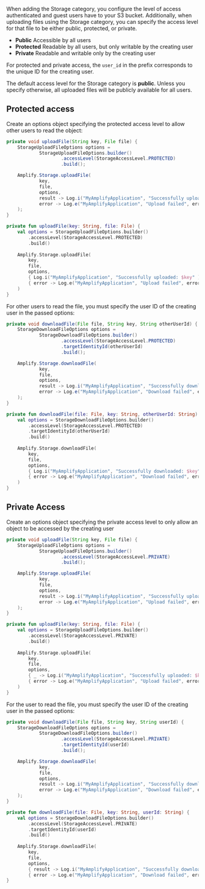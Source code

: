  When adding the Storage category, you configure the level of access authenticated and guest users have to your S3 bucket. Additionally, when uploading files using the Storage category, you can specify the access level for that file to be either public, protected, or private.

- **Public** Accessible by all users
- **Protected** Readable by all users, but only writable by the creating user
- **Private** Readable and writable only by the creating user

For protected and private access, the `user_id` in the prefix corresponds to the unique ID for the creating user.

<amplify-callout>

The default access level for the Storage category is **public**. Unless you specify otherwise, all uploaded files will be publicly available for all users.

</amplify-callout>

## Protected access

Create an options object specifying the protected access level to allow other users to read the object:

<amplify-block-switcher>
<amplify-block name="Java">

```java
private void uploadFile(String key, File file) {
    StorageUploadFileOptions options =
            StorageUploadFileOptions.builder()
                    .accessLevel(StorageAccessLevel.PROTECTED)
                    .build();

    Amplify.Storage.uploadFile(
            key,
            file,
            options,
            result -> Log.i("MyAmplifyApplication", "Successfully uploaded: " + key),
            error -> Log.e("MyAmplifyApplication", "Upload failed", error)
    );
}
```

</amplify-block>
<amplify-block name="Kotlin">

```kotlin
private fun uploadFile(key: String, file: File) {
    val options = StorageUploadFileOptions.builder()
        .accessLevel(StorageAccessLevel.PROTECTED)
        .build()
    
    Amplify.Storage.uploadFile(
        key,
        file,
        options,
        { Log.i("MyAmplifyApplication", "Successfully uploaded: $key" )},
        { error -> Log.e("MyAmplifyApplication", "Upload failed", error)}
    )
}
```

</amplify-block>
</amplify-block-switcher>

For other users to read the file, you must specify the user ID of the creating user in the passed options:

<amplify-block-switcher>
<amplify-block name="Java">

```java
private void downloadFile(File file, String key, String otherUserId) {
    StorageDownloadFileOptions options =
            StorageDownloadFileOptions.builder()
                    .accessLevel(StorageAccessLevel.PROTECTED)
                    .targetIdentityId(otherUserId)
                    .build();

    Amplify.Storage.downloadFile(
            key,
            file,
            options,
            result -> Log.i("MyAmplifyApplication", "Successfully downloaded: " + key),
            error -> Log.e("MyAmplifyApplication", "Download failed", error)
    );
}
```

</amplify-block>
<amplify-block name="Kotlin">

```kotlin
private fun downloadFile(file: File, key: String, otherUserId: String) {
    val options = StorageDownloadFileOptions.builder()
        .accessLevel(StorageAccessLevel.PROTECTED)
        .targetIdentityId(otherUserId)
        .build()
    
    Amplify.Storage.downloadFile(
        key,
        file,
        options,
        { Log.i("MyAmplifyApplication", "Successfully downloaded: $key") },
        { error -> Log.e("MyAmplifyApplication", "Download failed", error) }
    )
}
```

</amplify-block>
</amplify-block-switcher>

## Private Access

Create an options object specifying the private access level to only allow an object to be accessed by the creating user

<amplify-block-switcher>
<amplify-block name="Java">

```java
private void uploadFile(String key, File file) {
    StorageUploadFileOptions options =
            StorageUploadFileOptions.builder()
                    .accessLevel(StorageAccessLevel.PRIVATE)
                    .build();

    Amplify.Storage.uploadFile(
            key,
            file,
            options,
            result -> Log.i("MyAmplifyApplication", "Successfully uploaded: " + key,
            error -> Log.e("MyAmplifyApplication", "Upload failed", error)
    );
}
```

</amplify-block>
<amplify-block name="Kotlin">

```kotlin
private fun uploadFile(key: String, file: File) {
    val options = StorageUploadFileOptions.builder()
        .accessLevel(StorageAccessLevel.PRIVATE)
        .build()
    
    Amplify.Storage.uploadFile(
        key,
        file,
        options,
        { _ -> Log.i("MyAmplifyApplication", "Successfully uploaded: $key" )},
        { error -> Log.e("MyAmplifyApplication", "Upload failed", error)}
    )
}
```

</amplify-block>
</amplify-block-switcher>

For the user to read the file, you must specify the user ID of the creating user in the passed options:

<amplify-block-switcher>
<amplify-block name="Java">

```java
private void downloadFile(File file, String key, String userId) {
    StorageDownloadFileOptions options =
            StorageDownloadFileOptions.builder()
                    .accessLevel(StorageAccessLevel.PRIVATE)
                    .targetIdentityId(userId)
                    .build();

    Amplify.Storage.downloadFile(
            key,
            file,
            options,
            result -> Log.i("MyAmplifyApplication", "Successfully downloaded: " + key),
            error -> Log.e("MyAmplifyApplication", "Download failed", error)
    );
}
```

</amplify-block>
<amplify-block name="Kotlin">

```kotlin
private fun downloadFile(file: File, key: String, userId: String) {
    val options = StorageDownloadFileOptions.builder()
        .accessLevel(StorageAccessLevel.PRIVATE)
        .targetIdentityId(userId)
        .build()
    
    Amplify.Storage.downloadFile(
        key,
        file,
        options,
        { result -> Log.i("MyAmplifyApplication", "Successfully downloaded: $key") },
        { error -> Log.e("MyAmplifyApplication", "Download failed", error) }
}
```

</amplify-block>
</amplify-block-switcher>
